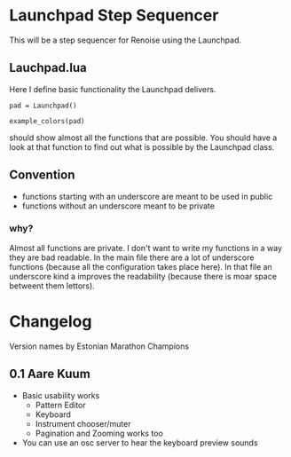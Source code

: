 # Launchpad Step Sequencer

This will be a step sequencer for Renoise using the Launchpad.

## Lauchpad.lua

Here I define basic functionality the Launchpad delivers.

    pad = Launchpad()
    
    example_colors(pad)

should show almost all the functions that are possible.
You should have a look at that function to find out what is possible by the Launchpad class. 


## Convention

* functions starting with an underscore are meant to be used in public
* functions without an underscore meant to be private

### why?

Almost all functions are private. 
I don't want to write my functions in a way they are bad readable.
In the main file there are a lot of underscore functions (because all the configuration takes place here).
In that file an underscore kind a improves the readability (because there is moar space betweent them lettors).

# Changelog

Version names by Estonian Marathon Champions

## 0.1 Aare Kuum

* Basic usability works
    * Pattern Editor
    * Keyboard
    * Instrument chooser/muter
    * Pagination and Zooming works too
* You can use an osc server to hear the keyboard preview sounds
    
